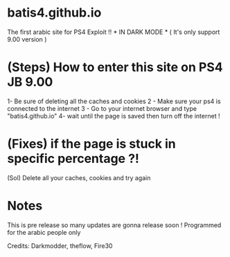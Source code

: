 # batis4.github.io
 The first arabic site for PS4 Exploit !! * IN DARK MODE * ( It's only support 9.00 version ) 
# (Steps) How to enter this site on PS4 JB 9.00
 1- Be sure of deleting all the caches and cookies
  2 - Make sure your ps4 is connected to the internet
  3 - Go to your internet browser and type "batis4.github.io"
  4- wait until the page is saved then turn off the internet !

# (Fixes) if the page is stuck in specific percentage ?!
  (Sol) Delete all your caches, cookies and try again

# Notes
 This is pre release so many updates are gonna release soon !
  Programmed for the arabic people only 

 Credits: Darkmodder, theflow, Fire30
